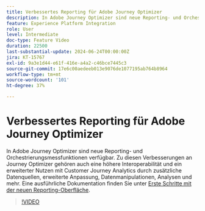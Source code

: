 ```yaml
---
title: Verbessertes Reporting für Adobe Journey Optimizer
description: In Adobe Journey Optimizer sind neue Reporting- und Orchestrierungsmessfunktionen verfügbar. Diese Verbesserungen an Journey Optimizer umfassen auch eine verbesserte Interoperabilität und einen erweiterten Wert mit Customer Journey Analytics durch zusätzliche Datenquellen, erweiterte Anpassungen, Datenbearbeitung, Analysen und mehr.
feature: Experience Platform Integration
role: User
level: Intermediate
doc-type: Feature Video
duration: 22500
last-substantial-update: 2024-06-24T00:00:00Z
jira: KT-15767
exl-id: 9a3e1d44-e61f-416e-a4a2-c46bce7445c3
source-git-commit: 17e6c00aedeeb013e9076de1077195ab764b8964
workflow-type: tm+mt
source-wordcount: '101'
ht-degree: 37%

---
```


# Verbessertes Reporting für Adobe Journey Optimizer

In Adobe Journey Optimizer sind neue Reporting- und Orchestrierungsmessfunktionen verfügbar. Zu diesen Verbesserungen an Journey Optimizer gehören auch eine höhere Interoperabilität und ein erweiterter Nutzen mit Customer Journey Analytics durch zusätzliche Datenquellen, erweiterte Anpassung, Datenmanipulationen, Analysen und mehr. Eine ausführliche Dokumentation finden Sie unter [Erste Schritte mit der neuen Reporting-Oberfläche](https://experienceleague.adobe.com/de/docs/journey-optimizer/using/channel-report/report-gs-cja).

>[!VIDEO](https://video.tv.adobe.com/v/3443160/?learn=on&captions=ger)
